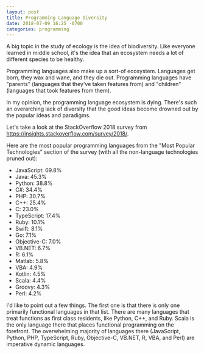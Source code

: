 ```yaml
---
layout: post
title: Programming Language Diversity
date: 2018-07-09 16:25 -0700
categories: programming
---
```

A big topic in the study of ecology is the idea of biodiversity. Like everyone learned in middle school, it's the idea that an ecosystem needs a lot of different species to be healthy.

Programming languages also make up a sort-of ecosystem. Languages get born, they wax and wane, and they die out. Programming languages have "parents" (languages that they've taken features from) and "children" (languages that took features from them).

In my opinion, the programming language ecosystem is dying. There's such an overarching lack of diversity that the good ideas become drowned out by the popular ideas and paradigms.

Let's take a look at the StackOverflow 2018 survey from <https://insights.stackoverflow.com/survey/2018/>.

Here are the most popular programming languages from the "Most Popular Technologies" section of the survey (with all the non-language technologies pruned out):

* JavaScript: 69.8%
* Java: 45.3%
* Python: 38.8%
* C#: 34.4%
* PHP: 30.7%
* C++: 25.4%
* C: 23.0%
* TypeScript: 17.4%
* Ruby: 10.1%
* Swift: 8.1%
* Go: 7.1%
* Objective-C: 7.0%
* VB.NET: 6.7%
* R: 6.1%
* Matlab: 5.8%
* VBA: 4.9%
* Kotlin: 4.5%
* Scala: 4.4%
* Groovy: 4.3%
* Perl: 4.2%

I'd like to point out a few things. The first one is that there is only one primarily functional languages in that list. There are many languages that treat functions as first class residents, like Python, C++, and Ruby. Scala is the only language there that places functional programming on the forefront. The overwhelming majority of languages there (JavaScript, Python, PHP, TypeScript, Ruby, Objective-C, VB.NET, R, VBA, and Perl) are imperative dynamic languages.
